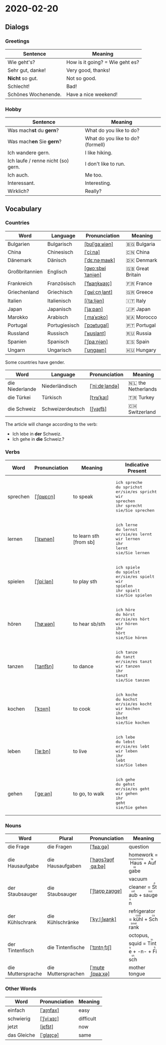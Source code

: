 # 2020-02-20

## Dialogs

### Greetings

| Sentence            | Meaning                         |
| ------------------- | ------------------------------- |
| Wie geht's?         | How is it going? = Wie geht es? |
| Sehr gut, danke!    | Very good, thanks!              |
| **Nicht** so gut.   | Not so good.                    |
| Schlecht!           | Bad!                            |
| Schönes Wochenende. | Have a nice weekend!            |

### Hobby

| Sentence                           | Meaning                           |
| ---------------------------------- | --------------------------------- |
| Was mach**st** du **gern**?        | What do you like to do?           |
| Was mach**en** Sie **gern**?       | What do you like to do? (formell) |
| Ich wandere gern.                  | I like hiking.                    |
| Ich laufe / renne nicht (so) gern. | I don't like to run.              |
| Ich auch.                          | Me too.                           |
| Interessant.                       | Interesting.                      |
| Wirklich?                          | Really?                           |

## Vocabulary

### Countries

| Word           | Language      | Pronunciation                                                                                        | Meaning            |
| -------------- | ------------- | ---------------------------------------------------------------------------------------------------- | ------------------ |
| Bulgarien      | Bulgarisch    | [[bʊlˈɡaːʁiən]](https://cdn.duden.de/_media_/audio/ID4118264_405456075.mp3)                          | 🇧🇬 Bulgaria      |
| China          | Chinesisch    | [[ˈçiːna]](https://cdn.duden.de/_media_/audio/ID4116832_166090562.mp3)                               | 🇨🇳 China         |
| Dänemark       | Dänisch       | [[ˈdɛːnəˌmaʁk]](https://upload.wikimedia.org/wikipedia/commons/b/b6/De-D%C3%A4nemark.ogg)            | 🇩🇰 Denmark       |
| Großbritannien | Englisch      | [[ɡʁoːsbʁiˈtani̯ən]](https://upload.wikimedia.org/wikipedia/commons/f/fa/De-Gro%C3%9Fbritannien.ogg) | 🇬🇧 Great Britain |
| Frankreich     | Französisch   | [[ˈfʁaŋkʁaɪ̯ç]](https://upload.wikimedia.org/wikipedia/commons/8/87/De-Frankreich.ogg)               | 🇫🇷 France        |
| Griechenland   | Griechisch    | [[ˈɡʁiːçn̩ˌlant]](https://upload.wikimedia.org/wikipedia/commons/0/0b/De-Griechenland.ogg)           | 🇬🇷 Greece        |
| Italien        | Italienisch   | [[iˈtaːli̯ən]](https://upload.wikimedia.org/wikipedia/commons/8/86/De-Italien.ogg)                   | 🇮🇹 Italy         |
| Japan          | Japanisch     | [[ˈjaːpan]](https://upload.wikimedia.org/wikipedia/commons/1/16/De-Japan.ogg)                        | 🇯🇵 Japan         |
| Marokko        | Arabisch      | [[ˌmaˈʁɔko]](https://upload.wikimedia.org/wikipedia/commons/9/97/De-Marokko.ogg)                     | 🇲🇦 Morocco       |
| Portugal       | Portugiesisch | [[ˈpɔʁtuɡal]](https://upload.wikimedia.org/wikipedia/commons/c/c3/De-Portugal.ogg)                   | 🇵🇹 Portugal      |
| Russland       | Russisch      | [[ˈʁʊslant]](https://upload.wikimedia.org/wikipedia/commons/0/0a/De-Russland.ogg)                    | 🇷🇺 Russia        |
| Spanien        | Spanisch      | [[ˈʃpaːni̯ən]](https://upload.wikimedia.org/wikipedia/commons/3/33/De-Spanien.ogg)                   | 🇪🇸 Spain         |
| Ungarn         | Ungarisch     | [[ˈʊŋɡaʁn]](https://upload.wikimedia.org/wikipedia/commons/1/19/De-Ungarn.ogg)                       | 🇭🇺 Hungary       |

Some countries have gender.

| Word            | Language         | Pronunciation                                                                            | Meaning              |
| --------------- | ---------------- | ---------------------------------------------------------------------------------------- | -------------------- |
| die Niederlande | Niederländisch   | [[ˈniːdɐˌlandə]](https://upload.wikimedia.org/wikipedia/commons/3/31/De-Niederlande.ogg) | 🇳🇱 the Netherlands |
| die Türkei      | Türkisch         | [[tʏʁˈkaɪ̯]](https://upload.wikimedia.org/wikipedia/commons/d/d0/De-T%C3%BCrkei.ogg)     | 🇹🇷 Turkey          |
| die Schweiz     | Schweizerdeutsch | [[ʃvaɪ̯t͡s]](https://cdn.duden.de/_media_/audio/ID4173138_404449423.mp3)                 | 🇨🇭 Switzerland     |

The article will change according to the verb:

- Ich lebe in **der** Schweiz.
- Ich gehe in **die** Schweiz.?

### Verbs

| Word     | Pronunciation                                                             | Meaning                | Indicative Present                                                                                                                       |
| -------- | ------------------------------------------------------------------------- | ---------------------- | ---------------------------------------------------------------------------------------------------------------------------------------- |
| sprechen | [[ˈʃpʁɛçn̩]](https://cdn.duden.de/_media_/audio/ID4113087_120708383.mp3)  | to speak               | <pre>ich       spreche<br>du        sprichst<br>er/sie/es spricht<br>wir       sprechen<br>ihr       sprecht<br>sie/Sie   sprechen</pre> |
| lernen   | [[ˈlɛʁnən]](https://cdn.duden.de/_media_/audio/ID4110287_177210640.mp3)   | to learn sth [from sb] | <pre>ich       lerne<br>du        lernst<br>er/sie/es lernt<br>wir       lernen<br>ihr       lernt<br>sie/Sie   lernen</pre>             |
| spielen  | [[ˈʃpiːlən]](https://cdn.duden.de/_media_/audio/ID4115002_15511587.mp3)   | to play sth            | <pre>ich       spiele<br>du        spielst<br>er/sie/es spielt<br>wir       spielen<br>ihr       spielt<br>sie/Sie   spielen</pre>       |
| hören    | [[ˈhøːʁən]](https://cdn.duden.de/_media_/audio/ID4520134_12333414.mp3)    | to hear sb/sth         | <pre>ich       höre<br>du        hörst<br>er/sie/es hört<br>wir       hören<br>ihr       hört<br>sie/Sie   hören</pre>                   |
| tanzen   | [[ˈtant͡sn̩]](https://cdn.duden.de/_media_/audio/ID4114803_164568281.mp3) | to dance               | <pre>ich       tanze<br>du        tanzt<br>er/sie/es tanzt<br>wir       tanzen<br>ihr       tanzt<br>sie/Sie   tanzen</pre>              |
| kochen   | [[ˈkɔxn̩]](https://cdn.duden.de/_media_/audio/ID4114991_508023126.mp3)    | to cook                | <pre>ich       koche<br>du        kochst<br>er/sie/es kocht<br>wir       kochen<br>ihr       kocht<br>sie/Sie   kochen</pre>             |
| leben    | [[ˈleːbn̩]](https://cdn.duden.de/_media_/audio/ID4111154_297926149.mp3)   | to live                | <pre>ich       lebe<br>du        lebst<br>er/sie/es lebt<br>wir       leben<br>ihr       lebt<br>sie/Sie   leben</pre>                   |
| gehen    | [[ˈɡeːən]](https://cdn.duden.de/_media_/audio/ID4106601_475750438.mp3)    | to go, to walk         | <pre>ich       gehe<br>du        gehst<br>er/sie/es geht<br>wir       gehen<br>ihr       geht<br>sie/Sie   gehen</pre>                   |

### Nouns

| Word              | Plural             | Pronunciation                                                                    | Meaning                                                                                 |
| ----------------- | ------------------ | -------------------------------------------------------------------------------- | --------------------------------------------------------------------------------------- |
| die Frage         | die Fragen         | [[ˈfʁaːɡə]](https://cdn.duden.de/_media_/audio/ID4113507_67059522.mp3)           | question                                                                                |
| die Hausaufgabe   | die Hausaufgaben   | [[ˈhaʊ̯sʔaʊ̯fˌɡaːbə]](https://cdn.duden.de/_media_/audio/ID4113949_65510371.mp3) | homework = <ruby>Haus<rt>house/home</rt></ruby> + <ruby>Aufgabe<rt>task</rt></ruby>     |
| der Staubsauger   | die Staubsauger    | [[ˈʃtaʊ̯pˌzaʊ̯ɡɐ]](https://cdn.duden.de/_media_/audio/ID4521525_368906254.mp3)   | vacuum cleaner = <ruby>Staub<rt>dust</rt></ruby> + <ruby>saugen<rt>suck</rt></ruby>     |
| der Kühlschrank   | die Kühlschränke   | [[ˈkyːlˌʃʁaŋk]](https://cdn.duden.de/_media_/audio/ID4117192_146054274.mp3)      | refrigerator = <ruby>kühl<rt>cool</rt></ruby> + <ruby>Schrank<rt>cabinet</rt></ruby>    |
| der Tintenfisch   | die Tintenfische   | [[ˈtɪntn̩ˌfɪʃ]](https://sounds.pons.com/audio_tts/de/Tdeen621318)                | octopus, squid = <ruby>Tinte<rt>ink</rt></ruby> + -n- + <ruby>Fisch<rt>fish</rt></ruby> |
| die Muttersprache | die Muttersprachen | [[ˈmʊtɐˌʃpʁaːxə]](https://cdn.duden.de/_media_/audio/ID4174010_354387285.mp3)    | mother tongue                                                                           |

### Other Words

| Word        | Pronunciation                                                                                          | Meaning   |
| ----------- | ------------------------------------------------------------------------------------------------------ | --------- |
| einfach     | [[ˈaɪ̯nfax]](https://cdn.duden.de/_media_/audio/ID4127873_283452836.mp3)                               | easy      |
| schwierig   | [[ˈʃviːʁɪç]](https://cdn.duden.de/_media_/audio/ID4111214_56620214.mp3)                                | difficult |
| jetzt       | [[jɛt͡st]](https://cdn.duden.de/_media_/audio/ID4131362_116469920.mp3)                                 | now       |
| das Gleiche | [[ˈɡlaɪ̯çə]](https://soundoftext.nyc3.digitaloceanspaces.com/26c93810-61e0-11e8-b6dd-13025afb1935.mp3) | same      |

